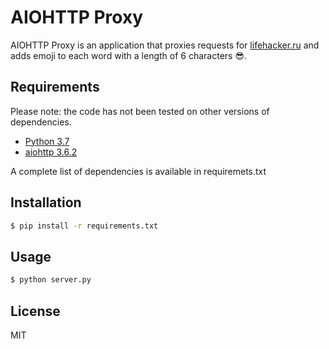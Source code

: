 # AIOHTTP Proxy
AIOHTTP Proxy is an application that proxies requests for [lifehacker.ru](https://lifehacker.ru) and adds emoji to each
 word with a length of 6 characters 😎.

## Requirements
Please note: the code has not been tested on other versions of dependencies.
* [Python 3.7](https://www.python.org/downloads/release/python-370/)
* [aiohttp 3.6.2](https://github.com/aio-libs/aiohttp/releases/tag/v3.6.2)

A complete list of dependencies is available in requiremets.txt

## Installation
```bash
$ pip install -r requirements.txt
```

## Usage
```bash
$ python server.py
```

## License
MIT
